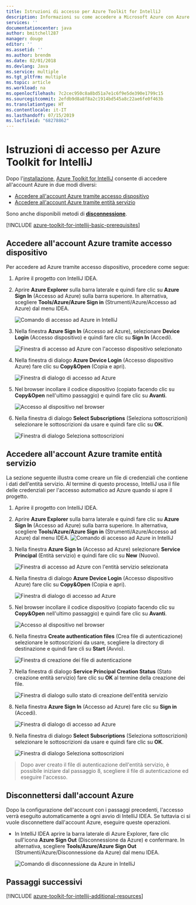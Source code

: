 ```yaml
---
title: Istruzioni di accesso per Azure Toolkit for IntelliJ
description: Informazioni su come accedere a Microsoft Azure con Azure Toolkit for IntelliJ.
services: ''
documentationcenter: java
author: bmitchell287
manager: douge
editor: ''
ms.assetid: ''
ms.author: brendm
ms.date: 02/01/2018
ms.devlang: Java
ms.service: multiple
ms.tgt_pltfrm: multiple
ms.topic: article
ms.workload: na
ms.openlocfilehash: 7c2cec950c8a8bd51a7e1c6f9e5de390e1799c15
ms.sourcegitcommit: 2efdb9d8a8f8a2c1914bd545a8c22ae6fe0f463b
ms.translationtype: HT
ms.contentlocale: it-IT
ms.lasthandoff: 07/15/2019
ms.locfileid: "68278862"
---
```

# <a name="sign-in-instructions-for-the-azure-toolkit-for-intellij"></a>Istruzioni di accesso per Azure Toolkit for IntelliJ

Dopo l'[installazione](https://www.jetbrains.com/help/idea/managing-plugins.html), [Azure Toolkit for IntelliJ](https://plugins.jetbrains.com/plugin/8053) consente di accedere all'account Azure in due modi diversi:

  - [Accedere all'account Azure tramite accesso dispositivo](#sign-in-to-your-azure-account-by-device-login)
  - [Accedere all'account Azure tramite entità servizio](#sign-in-to-your-azure-account-by-service-principal)

Sono anche disponibili metodi di [**disconnessione**](#sign-out-of-your-azure-account).

[!INCLUDE [azure-toolkit-for-intellij-basic-prerequisites](../includes/azure-toolkit-for-intellij-basic-prerequisites.md)]

## <a name="sign-in-to-your-azure-account-by-device-login"></a>Accedere all'account Azure tramite accesso dispositivo

Per accedere ad Azure tramite accesso dispositivo, procedere come segue:

1. Aprire il progetto con IntelliJ IDEA.

2. Aprire **Azure Explorer** sulla barra laterale e quindi fare clic su **Azure Sign In** (Accesso ad Azure) sulla barra superiore. In alternativa, scegliere **Tools/Azure/Azure Sign in** (Strumenti/Azure/Accesso ad Azure) dal menu IDEA.

   ![Comando di accesso ad Azure in IntelliJ][I01]

3. Nella finestra **Azure Sign In** (Accesso ad Azure), selezionare **Device Login** (Accesso dispositivo) e quindi fare clic su **Sign In** (Accedi).

   ![Finestra di accesso ad Azure con l'accesso dispositivo selezionato][I02]

4. Nella finestra di dialogo **Azure Device Login** (Accesso dispositivo Azure) fare clic su **Copy&Open** (Copia e apri).

   ![Finestra di dialogo di accesso ad Azure][I03]

5. Nel browser incollare il codice dispositivo (copiato facendo clic su **Copy&Open** nell'ultimo passaggio) e quindi fare clic su **Avanti**.

   ![Accesso al dispositivo nel browser][I04]

6. Nella finestra di dialogo **Select Subscriptions** (Seleziona sottoscrizioni) selezionare le sottoscrizioni da usare e quindi fare clic su **OK**.

   ![Finestra di dialogo Seleziona sottoscrizioni][I05]

## <a name="sign-in-to-your-azure-account-by-service-principal"></a>Accedere all'account Azure tramite entità servizio

La sezione seguente illustra come creare un file di credenziali che contiene i dati dell'entità servizio. Al termine di questo processo, IntelliJ usa il file delle credenziali per l'accesso automatico ad Azure quando si apre il progetto.

1. Aprire il progetto con IntelliJ IDEA.

1. Aprire **Azure Explorer** sulla barra laterale e quindi fare clic su **Azure Sign In** (Accesso ad Azure) sulla barra superiore. In alternativa, scegliere **Tools/Azure/Azure Sign in** (Strumenti/Azure/Accesso ad Azure) dal menu IDEA.
   ![Comando di accesso ad Azure in IntelliJ][A01]

1. Nella finestra **Azure Sign In** (Accesso ad Azure) selezionare **Service Principal** (Entità servizio) e quindi fare clic su **New** (Nuovo).

   ![Finestra di accesso ad Azure con l'entità servizio selezionata][A02]

1. Nella finestra di dialogo **Azure Device Login** (Accesso dispositivo Azure) fare clic su **Copy&Open** (Copia e apri).

   ![Finestra di dialogo di accesso ad Azure][A03]

1. Nel browser incollare il codice dispositivo (copiato facendo clic su **Copy&Open** nell'ultimo passaggio) e quindi fare clic su **Avanti**.

   ![Accesso al dispositivo nel browser][A04]

1. Nella finestra **Create authentication files** (Crea file di autenticazione) selezionare le sottoscrizioni da usare, scegliere la directory di destinazione e quindi fare cli su **Start** (Avvio).

   ![Finestra di creazione dei file di autenticazione][A05]

1. Nella finestra di dialogo **Service Principal Creation Status** (Stato creazione entità servizio) fare clic su **OK** al termine della creazione dei file.

   ![Finestra di dialogo sullo stato di creazione dell'entità servizio][A06]

1. Nella finestra **Azure Sign In** (Accesso ad Azure) fare clic su **Sign in** (Accedi). 

   ![Finestra di dialogo di accesso ad Azure][A07]

1. Nella finestra di dialogo **Select Subscriptions** (Seleziona sottoscrizioni) selezionare le sottoscrizioni da usare e quindi fare clic su **OK**.

   ![Finestra di dialogo Seleziona sottoscrizioni][A08]

> Dopo aver creato il file di autenticazione dell'entità servizio, è possibile iniziare dal passaggio 8, scegliere il file di autenticazione ed eseguire l'accesso.

## <a name="sign-out-of-your-azure-account"></a>Disconnettersi dall'account Azure

Dopo la configurazione dell'account con i passaggi precedenti, l'accesso verrà eseguito automaticamente a ogni avvio di IntelliJ IDEA. Se tuttavia ci si vuole disconnettere dall'account Azure, eseguire queste operazioni.

* In IntelliJ IDEA aprire la barra laterale di Azure Explorer, fare clic sull'icona **Azure Sign Out** (Disconnessione da Azure) e confermare. In alternativa, scegliere **Tools/Azure/Azure Sign Out** (Strumenti/Azure/Disconnessione da Azure) dal menu IDEA.

   ![Comando di disconnessione da Azure in IntelliJ][L01]

## <a name="next-steps"></a>Passaggi successivi

[!INCLUDE [azure-toolkit-for-intellij-additional-resources](../includes/azure-toolkit-for-intellij-additional-resources.md)]

<!-- URL List -->

<!-- IMG List -->

[I01]: media/azure-toolkit-for-intellij-sign-in-instructions/I01.png
[I02]: media/azure-toolkit-for-intellij-sign-in-instructions/I02.png
[I03]: media/azure-toolkit-for-intellij-sign-in-instructions/I03.png
[I04]: media/azure-toolkit-for-intellij-sign-in-instructions/I04.png
[I05]: media/azure-toolkit-for-intellij-sign-in-instructions/I05.png

[A01]: media/azure-toolkit-for-intellij-sign-in-instructions/A01.png
[A02]: media/azure-toolkit-for-intellij-sign-in-instructions/A02.png
[A03]: media/azure-toolkit-for-intellij-sign-in-instructions/A03.png
[A04]: media/azure-toolkit-for-intellij-sign-in-instructions/A04.png
[A05]: media/azure-toolkit-for-intellij-sign-in-instructions/A05.png
[A06]: media/azure-toolkit-for-intellij-sign-in-instructions/A06.png
[A07]: media/azure-toolkit-for-intellij-sign-in-instructions/A07.png
[A08]: media/azure-toolkit-for-intellij-sign-in-instructions/A08.png
[A09]: media/azure-toolkit-for-intellij-sign-in-instructions/A09.png

[L01]: media/azure-toolkit-for-intellij-sign-in-instructions/L01.png
[L02]: media/azure-toolkit-for-intellij-sign-in-instructions/L02.png
[L03]: media/azure-toolkit-for-intellij-sign-in-instructions/L03.png
